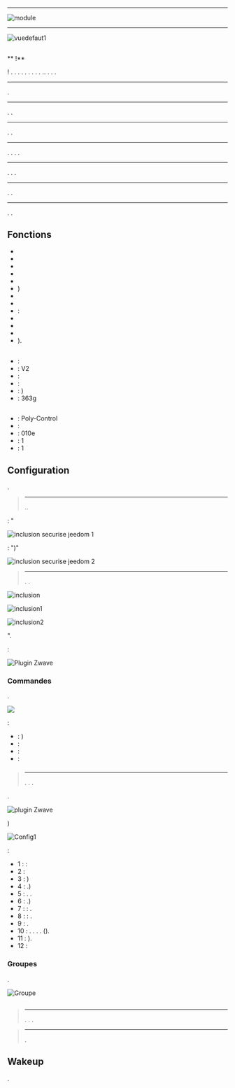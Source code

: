 # 

****

![module](images/polycontrol.danalock/module.jpg)

****

![vuedefaut1](images/polycontrol.danalock/vuedefaut1.jpg)

## 

** !**

 ! . . . . . . . . . .. . . .

****

.

****

. .

****

. .

****

. . . .

****

. . .

****

. .

****

. .

## Fonctions

-   
-   
-   
-   
-   
-   )
-   
-   
-    : 
-   
-   
-   
-   ).

## 

-    : 
-    : V2
-    : 
-    : 
-    : )
-    : 363g

## 

-    : Poly-Control
-    : 
-    : 010e
-    : 1
-    : 1

## Configuration

 [](https://doc.jeedom.com/en_US/plugins/automation%20protocol/openzwave/).

> ****
>
> ..

 : "

![inclusion securise jeedom 1](images/polycontrol.danalock/inclusion-securise-jeedom-1.jpg)

 : ")"

![inclusion securise jeedom 2](images/polycontrol.danalock/inclusion-securise-jeedom-2.jpg)

> ****
>
> . .

![inclusion](images/polycontrol.danalock/inclusion.jpg)

![inclusion1](images/polycontrol.danalock/inclusion1.jpg)

![inclusion2](images/polycontrol.danalock/inclusion2.jpg)

".

 :

![Plugin Zwave](images/polycontrol.danalock/information.jpg)

### Commandes

.

![](images/polycontrol.danalock/commandes.jpg)

 :

-    : )
-    : 
-    : 
-    : 

### 

> ****
>
> . . .

.

![ plugin Zwave](images/plugin/bouton_configuration.jpg)

)

![Config1](images/polycontrol.danalock/bouton_configuration.jpg)

 :

-   1 :  : 
-   2 : 
-   3 : )
-   4 : .)
-   5 : . .
-   6 : .)
-   7 :  : .
-   8 :  : .
-   9 : .
-   10 : . . . . ().
-   11 : ).
-   12 : 

### Groupes

.

![Groupe](images/polycontrol.danalock/groupe.jpg)

## 

### 

> ****
>
> . . .

> ****
>
> .

## Wakeup

.
